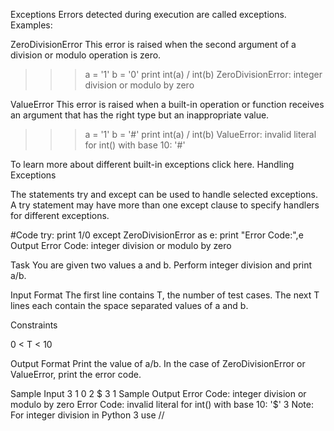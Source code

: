 Exceptions
Errors detected during execution are called exceptions.
Examples:

ZeroDivisionError 
This error is raised when the second argument of a division or modulo operation is zero.
>>> a = '1'
>>> b = '0'
>>> print int(a) / int(b)
>>> ZeroDivisionError: integer division or modulo by zero

ValueError 
This error is raised when a built-in operation or function receives an argument that has the right type but an inappropriate value. 
>>> a = '1'
>>> b = '#'
>>> print int(a) / int(b)
>>> ValueError: invalid literal for int() with base 10: '#'

To learn more about different built-in exceptions click here. 
Handling Exceptions

The statements try and except can be used to handle selected exceptions. A try statement may have more than one except clause to specify handlers for different exceptions.

#Code
try:
    print 1/0
except ZeroDivisionError as e:
    print "Error Code:",e
Output
Error Code: integer division or modulo by zero

Task
You are given two values a and b. 
Perform integer division and print a/b. 

Input Format
The first line contains T, the number of test cases. 
The next T lines each contain the space separated values of a and b.

Constraints

0 < T < 10

Output Format
Print the value of a/b. 
In the case of ZeroDivisionError or ValueError, print the error code.

Sample Input
3
1 0
2 $
3 1
Sample Output
Error Code: integer division or modulo by zero
Error Code: invalid literal for int() with base 10: '$'
3
Note: 
For integer division in Python 3 use //
